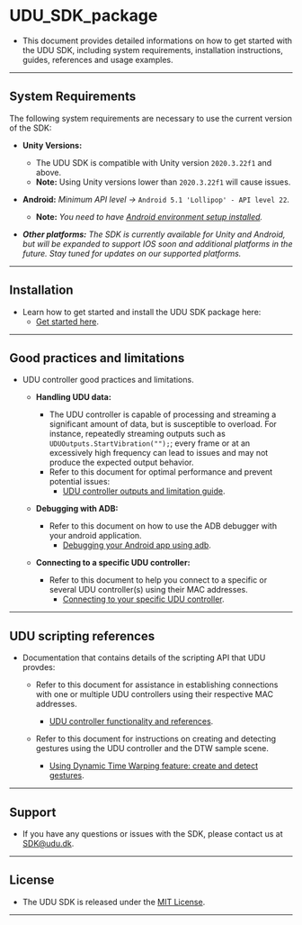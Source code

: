 # UDU_SDK_package

* This document provides detailed informations on how to get started with the UDU SDK, including system requirements, installation instructions, guides, references and usage examples.
---

## System Requirements

The following system requirements are necessary to use the current version of the SDK:

* **Unity Versions:** 

   * The UDU SDK is compatible with Unity version `2020.3.22f1` and above.
   * **Note:** Using Unity versions lower than `2020.3.22f1` will cause issues.

* **Android:** *Minimum API level ->* `Android 5.1 'Lollipop' - API level 22`.

   * **Note:** *You need to have [Android environment setup installed](https://docs.unity3d.com/Manual/android-sdksetup.html).* 

* ***Other platforms:*** *The SDK is currently available for Unity and Android, but will be expanded to support IOS soon and additional platforms in the future. Stay tuned for updates on our supported platforms.*
---

## Installation
* Learn how to get started and install the UDU SDK package here:
   * [Get started here](https://github.com/udu-games/UDU_SDK_package/blob/development/Documentation~/Installation%20instructions.md).
---

## Good practices and limitations
* UDU controller good practices and limitations.

   * **Handling UDU data:**
      * The UDU controller is capable of processing and streaming a significant amount of data, but is susceptible to overload. For instance, repeatedly streaming outputs such as `UDUOutputs.StartVibration("");`; every frame or at an excessively high frequency can lead to issues and may not produce the expected output behavior.
      * Refer to this document for optimal performance and prevent potential issues:
         * [UDU controller outputs and limitation guide](https://github.com/udu-games/UDU_SDK_package/blob/development/Documentation~/udu-sdk-output-GoodPractice.md).

   * **Debugging with ADB:**
      *  Refer to this document on how to use the ADB debugger with your android application.
         * [Debugging your Android app using adb](https://github.com/udu-games/UDU_SDK_package/blob/development/Documentation~/udu-debug-adb.md).
     
   * **Connecting to a specific UDU controller:**
      *  Refer to this document to help you connect to a specific or several UDU controller(s) using their MAC addresses.
         * [Connecting to your specific UDU controller](https://github.com/udu-games/UDU_SDK_package/blob/development/Documentation~/udu-Connecting-To-Specific-Controller.md).
---

## UDU scripting references
* Documentation that contains details of the scripting API that UDU provdes:

   * Refer to this document for assistance in establishing connections with one or multiple UDU controllers using their respective MAC addresses.
      * [UDU controller functionality and references](https://github.com/udu-games/UDU_SDK_package/blob/development/Documentation~/udu-sdk-reference.md).

   * Refer to this document for instructions on creating and detecting gestures using the UDU controller and the DTW sample scene.
      * [Using Dynamic Time Warping feature: create and detect gestures](https://github.com/udu-games/UDU_SDK_package/blob/development/Documentation~/udu-sdk-DTW.md).
---

## Support
* If you have any questions or issues with the SDK, please contact us at [SDK@udu.dk](mailto:SDK@udu.dk).
---

## License
* The UDU SDK is released under the [MIT License](https://github.com/udu-games/UDU_SDK/blob/development/LICENSE.md).
---
